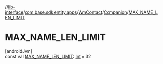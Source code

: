 //[lib-interface](../../../../index.md)/[com.base.sdk.entity.apps](../../index.md)/[WmContact](../index.md)/[Companion](index.md)/[MAX_NAME_LEN_LIMIT](-m-a-x_-n-a-m-e_-l-e-n_-l-i-m-i-t.md)

# MAX_NAME_LEN_LIMIT

[androidJvm]\
const val [MAX_NAME_LEN_LIMIT](-m-a-x_-n-a-m-e_-l-e-n_-l-i-m-i-t.md): [Int](https://kotlinlang.org/api/latest/jvm/stdlib/kotlin/-int/index.html) = 32
